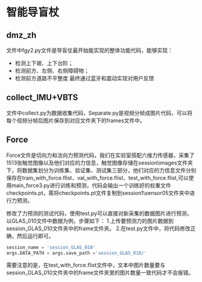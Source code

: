# 智能导盲杖
## dmz_zh
文件中fgy2.py文件是导盲仗最开始能实现的整体功能代码，能够实现：
- 检测上下坡、上下台阶；
- 检测前方、左侧、右侧障碍物；
- 检测前方道路不平整度
最终通过蓝牙和震动实现对用户反馈

## collect_IMU+VBTS
文件中collect.py为数据收集代码，Separate.py是视频分帧成图片代码，可以将每个视频分帧后图片保存到对应文件夹下的frames文件中。

## Force
Force文件是切向力和法向力预测代码，我们在实验室搭配六维力传感器，采集了1513张触觉图像以及他们对应的力信息，触觉图像存储在session\images文件夹下，将数据集划分为训练集、验证集、测试集三部分，他们对应的力信息文件分别保存在train_with_force.flist、val_with_force.flist、test_with_force.flist,可以使用main_force3.py进行训练和预测，代码会输出一个训练好的权重文件checkpoints.pt，需将checkpoints.pt文件复制到session1\sensor05文件夹中进行力预测。  


修改了力预测的测试代码，使用test.py可以直接对新采集的数据图片进行预测，以GLAS_010文件中数据为例，步骤如下：
1.上传要预测力的图片数据到session_GLAS_010文件夹中的frame文件夹。
2.在test.py文件中，将代码修改正确，然后运行即可。

```python
session_name = 'session_GLAS_010'
args.DATA_PATH = args.save_path ='session_GLAS_010/'
```


需要注意的是，在test_with_force.flist文件中，文本中图片数量要与session_GLAS_010文件夹中的frame文件夹里的图片数量一致代码才不会报错。